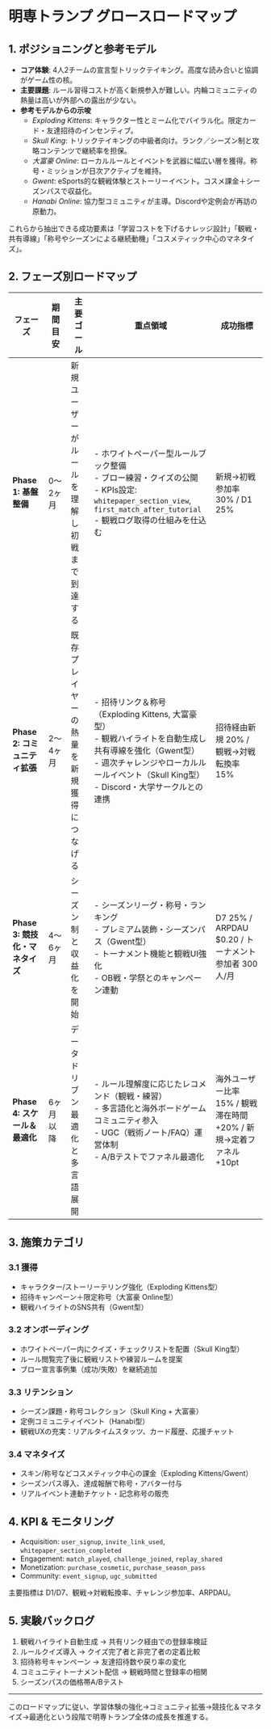 # 明専トランプ グロースロードマップ

## 1. ポジショニングと参考モデル
- **コア体験**: 4人2チームの宣言型トリックテイキング。高度な読み合いと協調がゲーム性の核。
- **主要課題**: ルール習得コストが高く新規参入が難しい。内輪コミュニティの熱量は高いが外部への露出が少ない。
- **参考モデルからの示唆**
  - *Exploding Kittens*: キャラクター性とミーム化でバイラル化。限定カード・友達招待のインセンティブ。
  - *Skull King*: トリックテイキングの中級者向け。ランク／シーズン制と攻略コンテンツで継続率を担保。
  - *大富豪 Online*: ローカルルールとイベントを武器に幅広い層を獲得。称号・ミッションが日次アクティブを維持。
  - *Gwent*: eSports的な観戦体験とストーリーイベント。コスメ課金＋シーズンパスで収益化。
  - *Hanabi Online*: 協力型コミュニティが主導。Discordや定例会が再訪の原動力。

これらから抽出できる成功要素は「学習コストを下げるナレッジ設計」「観戦・共有導線」「称号やシーズンによる継続動機」「コスメティック中心のマネタイズ」。

## 2. フェーズ別ロードマップ

| フェーズ | 期間目安 | 主要ゴール | 重点領域 | 成功指標 |
| --- | --- | --- | --- | --- |
| **Phase 1: 基盤整備** | 0〜2ヶ月 | 新規ユーザーがルールを理解し初戦まで到達する | - ホワイトペーパー型ルールブック整備<br>- ブロー練習・クイズの公開<br>- KPIs設定: `whitepaper_section_view`, `first_match_after_tutorial`<br>- 観戦ログ取得の仕組みを仕込む | 新規→初戦参加率 30% / D1 25% |
| **Phase 2: コミュニティ拡張** | 2〜4ヶ月 | 既存プレイヤーの熱量を新規獲得につなげる | - 招待リンク＆称号（Exploding Kittens, 大富豪型）<br>- 観戦ハイライトを自動生成し共有導線を強化（Gwent型）<br>- 週次チャレンジやローカルルールイベント（Skull King型）<br>- Discord・大学サークルとの連携 | 招待経由新規 20% / 観戦→対戦転換率 15% |
| **Phase 3: 競技化・マネタイズ** | 4〜6ヶ月 | シーズン制と収益化を開始 | - シーズンリーグ・称号・ランキング<br>- プレミアム装飾・シーズンパス（Gwent型）<br>- トーナメント機能と観戦UI強化<br>- OB戦・学祭とのキャンペーン連動 | D7 25% / ARPDAU $0.20 / トーナメント参加者 300人/月 |
| **Phase 4: スケール＆最適化** | 6ヶ月以降 | データドリブン最適化と多言語展開 | - ルール理解度に応じたレコメンド（観戦・練習）<br>- 多言語化と海外ボードゲームコミュニティ参入<br>- UGC（戦術ノート/FAQ）運営体制<br>- A/Bテストでファネル最適化 | 海外ユーザー比率 15% / 観戦滞在時間 +20% / 新規→定着ファネル +10pt |

## 3. 施策カテゴリ
### 3.1 獲得
- キャラクター/ストーリーテリング強化（Exploding Kittens型）
- 招待キャンペーン＋限定称号（大富豪 Online型）
- 観戦ハイライトのSNS共有（Gwent型）

### 3.2 オンボーディング
- ホワイトペーパー内にクイズ・チェックリストを配置（Skull King型）
- ルール閲覧完了後に観戦リストや練習ルームを提案
- ブロー宣言事例集（成功/失敗）を継続追加

### 3.3 リテンション
- シーズン課題・称号コレクション（Skull King + 大富豪）
- 定例コミュニティイベント（Hanabi型）
- 観戦UXの充実：リアルタイムスタッツ、カード履歴、応援チャット

### 3.4 マネタイズ
- スキン/称号などコスメティック中心の課金（Exploding Kittens/Gwent）
- シーズンパス導入、達成報酬で称号・アバター付与
- リアルイベント連動チケット・記念称号の販売

## 4. KPI & モニタリング
- Acquisition: `user_signup`, `invite_link_used`, `whitepaper_section_completed`
- Engagement: `match_played`, `challenge_joined`, `replay_shared`
- Monetization: `purchase_cosmetic`, `purchase_season_pass`
- Community: `event_signup`, `ugc_submitted`

主要指標は D1/D7、観戦→対戦転換率、チャレンジ参加率、ARPDAU。

## 5. 実験バックログ
1. 観戦ハイライト自動生成 → 共有リンク経由での登録率検証
2. ルールクイズ導入 → クイズ完了者と非完了者の定着比較
3. 招待称号キャンペーン → 友達招待数や戻り率の変化
4. コミュニティトーナメント配信 → 観戦時間と登録率の相関
5. シーズンパスの価格帯A/Bテスト

---
このロードマップに従い、学習体験の強化→コミュニティ拡張→競技化＆マネタイズ→最適化という段階で明専トランプ全体の成長を推進する。
